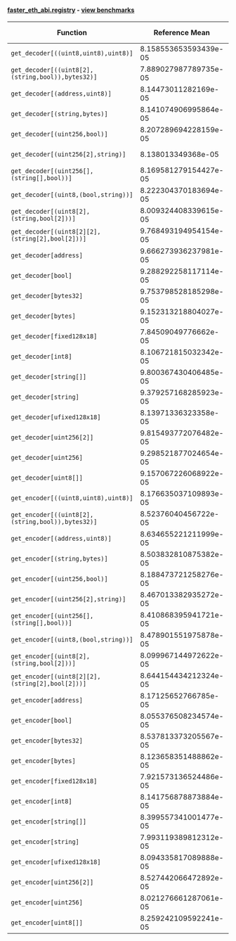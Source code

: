 #### [faster_eth_abi.registry](https://github.com/BobTheBuidler/faster-eth-abi/blob/master/faster_eth_abi/registry.py) - [view benchmarks](https://github.com/BobTheBuidler/faster-eth-abi/blob/master/benchmarks/test_registry_benchmarks.py)

| Function | Reference Mean | Faster Mean | % Change | Speedup (%) | x Faster | Faster |
|----------|---------------|-------------|----------|-------------|----------|--------|
| `get_decoder[((uint8,uint8),uint8)]` | 8.158553653593439e-05 | 8.198860936216275e-05 | -0.49% | -0.49% | 1.00x | ❌ |
| `get_decoder[((uint8[2],(string,bool)),bytes32)]` | 7.889027987789735e-05 | 8.026114314765429e-05 | -1.74% | -1.71% | 0.98x | ❌ |
| `get_decoder[(address,uint8)]` | 8.14473011282169e-05 | 8.099475580434297e-05 | 0.56% | 0.56% | 1.01x | ✅ |
| `get_decoder[(string,bytes)]` | 8.141074906995864e-05 | 8.130806059489086e-05 | 0.13% | 0.13% | 1.00x | ✅ |
| `get_decoder[(uint256,bool)]` | 8.207289694228159e-05 | 8.00844454899984e-05 | 2.42% | 2.48% | 1.02x | ✅ |
| `get_decoder[(uint256[2],string)]` | 8.138013349368e-05 | 8.242539250948261e-05 | -1.28% | -1.27% | 0.99x | ❌ |
| `get_decoder[(uint256[],(string[],bool))]` | 8.169581279154427e-05 | 8.153466022458209e-05 | 0.20% | 0.20% | 1.00x | ✅ |
| `get_decoder[(uint8,(bool,string))]` | 8.222304370183694e-05 | 8.13178908998029e-05 | 1.10% | 1.11% | 1.01x | ✅ |
| `get_decoder[(uint8[2],(string,bool[2]))]` | 8.009324408339615e-05 | 8.225104081908369e-05 | -2.69% | -2.62% | 0.97x | ❌ |
| `get_decoder[(uint8[2][2],(string[2],bool[2]))]` | 9.768493194954154e-05 | 9.779467406033144e-05 | -0.11% | -0.11% | 1.00x | ❌ |
| `get_decoder[address]` | 9.666273936237981e-05 | 9.665851518057245e-05 | 0.00% | 0.00% | 1.00x | ✅ |
| `get_decoder[bool]` | 9.288292258117114e-05 | 9.43738217807676e-05 | -1.61% | -1.58% | 0.98x | ❌ |
| `get_decoder[bytes32]` | 9.753798528185298e-05 | 9.49439913815326e-05 | 2.66% | 2.73% | 1.03x | ✅ |
| `get_decoder[bytes]` | 9.152313218804027e-05 | 9.286547463151829e-05 | -1.47% | -1.45% | 0.99x | ❌ |
| `get_decoder[fixed128x18]` | 7.84509049776662e-05 | 8.086847706445042e-05 | -3.08% | -2.99% | 0.97x | ❌ |
| `get_decoder[int8]` | 8.106721815032342e-05 | 7.990368580680877e-05 | 1.44% | 1.46% | 1.01x | ✅ |
| `get_decoder[string[]]` | 9.800367430406485e-05 | 9.530157573228016e-05 | 2.76% | 2.84% | 1.03x | ✅ |
| `get_decoder[string]` | 9.379257168285923e-05 | 9.371990034382238e-05 | 0.08% | 0.08% | 1.00x | ✅ |
| `get_decoder[ufixed128x18]` | 8.13971336323358e-05 | 7.92453060721579e-05 | 2.64% | 2.72% | 1.03x | ✅ |
| `get_decoder[uint256[2]]` | 9.815493772076482e-05 | 9.428860580881139e-05 | 3.94% | 4.10% | 1.04x | ✅ |
| `get_decoder[uint256]` | 9.298521877024654e-05 | 9.218213913272478e-05 | 0.86% | 0.87% | 1.01x | ✅ |
| `get_decoder[uint8[]]` | 9.157067226068922e-05 | 9.372519395925319e-05 | -2.35% | -2.30% | 0.98x | ❌ |
| `get_encoder[((uint8,uint8),uint8)]` | 8.176635037109893e-05 | 8.27584478691545e-05 | -1.21% | -1.20% | 0.99x | ❌ |
| `get_encoder[((uint8[2],(string,bool)),bytes32)]` | 8.52376040456722e-05 | 8.52911159953023e-05 | -0.06% | -0.06% | 1.00x | ❌ |
| `get_encoder[(address,uint8)]` | 8.634655221211999e-05 | 8.972611257548915e-05 | -3.91% | -3.77% | 0.96x | ❌ |
| `get_encoder[(string,bytes)]` | 8.503832810875382e-05 | 8.726859063366182e-05 | -2.62% | -2.56% | 0.97x | ❌ |
| `get_encoder[(uint256,bool)]` | 8.188473721258276e-05 | 8.526776770331239e-05 | -4.13% | -3.97% | 0.96x | ❌ |
| `get_encoder[(uint256[2],string)]` | 8.467013382935272e-05 | 8.397231171435225e-05 | 0.82% | 0.83% | 1.01x | ✅ |
| `get_encoder[(uint256[],(string[],bool))]` | 8.410868395941721e-05 | 8.622753944868479e-05 | -2.52% | -2.46% | 0.98x | ❌ |
| `get_encoder[(uint8,(bool,string))]` | 8.478901551975878e-05 | 8.457250935684478e-05 | 0.26% | 0.26% | 1.00x | ✅ |
| `get_encoder[(uint8[2],(string,bool[2]))]` | 8.099967144972622e-05 | 8.59909748975292e-05 | -6.16% | -5.80% | 0.94x | ❌ |
| `get_encoder[(uint8[2][2],(string[2],bool[2]))]` | 8.644154434212324e-05 | 8.68866880114217e-05 | -0.51% | -0.51% | 0.99x | ❌ |
| `get_encoder[address]` | 8.17125652766785e-05 | 8.087048114795621e-05 | 1.03% | 1.04% | 1.01x | ✅ |
| `get_encoder[bool]` | 8.055376508234574e-05 | 7.861016550113068e-05 | 2.41% | 2.47% | 1.02x | ✅ |
| `get_encoder[bytes32]` | 8.537813373205567e-05 | 8.544307143841158e-05 | -0.08% | -0.08% | 1.00x | ❌ |
| `get_encoder[bytes]` | 8.123658351488862e-05 | 7.914180135063901e-05 | 2.58% | 2.65% | 1.03x | ✅ |
| `get_encoder[fixed128x18]` | 7.921573136524486e-05 | 8.314523704455425e-05 | -4.96% | -4.73% | 0.95x | ❌ |
| `get_encoder[int8]` | 8.141756878873884e-05 | 7.781230347064048e-05 | 4.43% | 4.63% | 1.05x | ✅ |
| `get_encoder[string[]]` | 8.399557341001477e-05 | 8.674681030446307e-05 | -3.28% | -3.17% | 0.97x | ❌ |
| `get_encoder[string]` | 7.993119389812312e-05 | 8.032772461712044e-05 | -0.50% | -0.49% | 1.00x | ❌ |
| `get_encoder[ufixed128x18]` | 8.094335817089888e-05 | 8.480049011396513e-05 | -4.77% | -4.55% | 0.95x | ❌ |
| `get_encoder[uint256[2]]` | 8.527442066472892e-05 | 8.338218131153216e-05 | 2.22% | 2.27% | 1.02x | ✅ |
| `get_encoder[uint256]` | 8.021276661287061e-05 | 8.147930769799069e-05 | -1.58% | -1.55% | 0.98x | ❌ |
| `get_encoder[uint8[]]` | 8.259242109592241e-05 | 8.403589185358788e-05 | -1.75% | -1.72% | 0.98x | ❌ |
